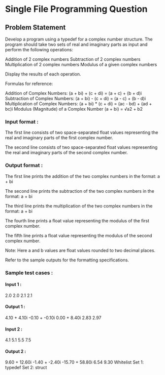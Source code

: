 # Single File Programming Question

## Problem Statement

Develop a program using a typedef for a complex number structure. The program should take two sets of real and imaginary parts as input and perform the following operations:

Addition of 2 complex numbers
Subtraction of 2 complex numbers
Multiplication of 2 complex numbers
Modulus of a given complex numbers

Display the results of each operation.

Formulas for reference:

Addition of Complex Numbers: (a + bi) + (c + di) = (a + c) + (b + d)i
Subtraction of Complex Numbers: (a + bi) - (c + di) = (a - c) + (b - d)i
Multiplication of Complex Numbers: (a + bi) * (c + di) = (ac - bd) + (ad + bc)i
Modulus (Magnitude) of a Complex Number (a + bi) = √a2 + b2

### Input format :

The first line consists of two space-separated float values representing the real and imaginary parts of the first complex number.

The second line consists of two space-separated float values representing the real and imaginary parts of the second complex number.

### Output format :

The first line prints the addition of the two complex numbers in the format: a + bi

The second line prints the subtraction of the two complex numbers in the format: a + bi

The third line prints the multiplication of the two complex numbers in the format: a + bi

The fourth line prints a float value representing the modulus of the first complex number.

The fifth line prints a float value representing the modulus of the second complex number.

Note: Here a and b values are float values rounded to two decimal places.

Refer to the sample outputs for the formatting specifications.

### Sample test cases :

#### Input 1 :

2.0 2.0
2.1 2.1

#### Output 1 :

4.10 + 4.10i
-0.10 + -0.10i
0.00 + 8.40i
2.83
2.97

#### Input 2 :

4.1 5.1
5.5 7.5

#### Output 2 :

9.60 + 12.60i
-1.40 + -2.40i
-15.70 + 58.80i
6.54
9.30
Whitelist
Set 1:
typedef
Set 2:
struct
